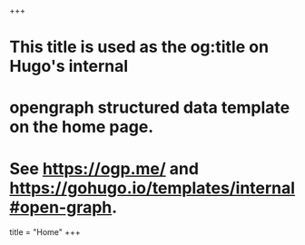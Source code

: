 +++

# This title is used as the og:title on Hugo's internal

# opengraph structured data template on the home page.

# See https://ogp.me/ and https://gohugo.io/templates/internal#open-graph.

title = "Home"
+++
